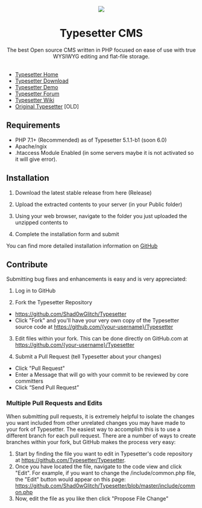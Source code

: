 
<p align="center"><img src="/include/imgs/typesetter/ts-logo-color-100x100px-min.png?raw=true"/></p>
<h1 align="center">Typesetter CMS </h1>
<p align="center">The best Open source CMS written in PHP focused on ease of use with true WYSIWYG editing and flat-file storage.<br/><br/></p>


* [Typesetter Home](https://github.com/Shad0wGlitch/Typesetter)
* [Typesetter Download](https://github.com/Shad0wGlitch/Typesetter)
* [Typesetter Demo](https://www.typesettercms.com/Demo)
* [Typesetter Forum](https://www.typesettercms.com/Forum)
* [Typesetter Wiki](https://github.com/Shad0wGlitch/Typesetter/wiki)
* [Original Typesetter](https://github.com/Typesetter/Typesetter) [OLD]


## Requirements ##
* PHP 7.1+ (Recommended) as of Typesetter 5.1.1-b1 (soon 6.0)
* Apache/ngix
* .htaccess Module Enabled (in some servers maybe it is not activated so it will give error).


## Installation ##
1. Download the latest stable release from here (Release)

2. Upload the extracted contents to your server (in your Public folder)

3. Using your web browser, navigate to the folder you just uploaded the unzipped contents to

4. Complete the installation form and submit

You can find more detailed installation information on [GitHub](https://www.github.com/Shad0wGlitch/Typesetter/)


## Contribute ##
Submitting bug fixes and enhancements is easy and is very appreciated:

1. Log in to GitHub

2. Fork the Typesetter Repository
  * https://github.com/Shad0wGlitch/Typesetter
  * Click "Fork" and you'll have your very own copy of the Typesetter source code at https://github.com/{your-username}/Typesetter

3. Edit files within your fork.
  This can be done directly on GitHub.com at https://github.com/{your-username}/Typesetter

4. Submit a Pull Request (tell Typesetter about your changes)
  * Click "Pull Request"
  * Enter a Message that will go with your commit to be reviewed by core committers
  * Click “Send Pull Request”

### Multiple Pull Requests and Edits ###
When submitting pull requests, it is extremely helpful to isolate the changes you want included from other unrelated changes you may have made to your fork of Typesetter. The easiest way to accomplish this is to use a different branch for each pull request. There are a number of ways to create branches within your fork, but GitHub makes the process very easy:

1. Start by finding the file you want to edit in Typesetter's code repository at https://github.com/Typesetter/Typesetter.
2. Once you have located the file, navigate to the code view and click "Edit". For example, if you want to change the /include/common.php file, the "Edit" button would appear on this page: https://github.com/Shad0wGlitch/Typesetter/blob/master/include/common.php
3. Now, edit the file as you like then click "Propose File Change"
